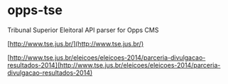 opps-tse
==============

Tribunal Superior Eleitoral API parser for Opps CMS 

[http://www.tse.jus.br/](http://www.tse.jus.br/)

[http://www.tse.jus.br/eleicoes/eleicoes-2014/parceria-divulgacao-resultados-2014](http://www.tse.jus.br/eleicoes/eleicoes-2014/parceria-divulgacao-resultados-2014)
